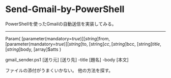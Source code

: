 # Send-Gmail-by-PowerShell
PowerShellを使ったGmailの自動送信を実装してみる。

-------------------------------------------

Param(
    [parameter(mandatory=$true)][string]$from,
    [parameter(mandatory=$true)][string]$to,
    [string]$cc,
    [string]$bcc,
    [string]$title,
    [string]$body,
    [array]$atts
)

gmail_sender.ps1 [送り元] [送り先] -title [題名] -body [本文]

ファイルの添付がうまくいかない。
他の方法を探す。